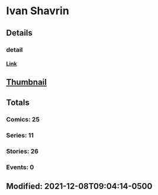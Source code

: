 # Ivan  Shavrin 
## Details
### detail
#### [Link](http://marvel.com/comics/creators/13557/ivan_shavrin?utm_campaign=apiRef&utm_source=225578a89fc76f3d20fbffda5d17a88d)
## [Thumbnail](http://i.annihil.us/u/prod/marvel/i/mg/b/40/image_not_available.jpg)
## Totals
### Comics: 25
### Series: 11
### Stories: 26
### Events: 0
## Modified: 2021-12-08T09:04:14-0500